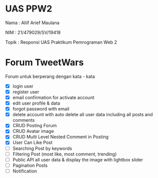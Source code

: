 # UAS PPW2

Nama : Aliif Arief Maulana

NIM : 21/479029/SV/19418

Topik : Responsi UAS Praktikum Pemrograman Web 2

# Forum TweetWars

Forum untuk berperang dengan kata - kata

-   [x] login user
-   [x] register user
-   [x] email confirmation for activate account
-   [x] edit user profile & data
-   [x] forgot password with email
-   [x] delete account with auto delete all user data including all posts and comments
-   [x] CRUD Posting Forum
-   [x] CRUD Avatar image
-   [x] CRUD Multi Level Nested Comment in Posting
-   [x] User Can Like Post
-   [ ] Searching Post by keywords
-   [ ] Filtering Post (most like, most comment, trending)
-   [ ] Public API all user data & display the image with lightbox slider
-   [ ] Pagination Posts
-   [ ] Notification
